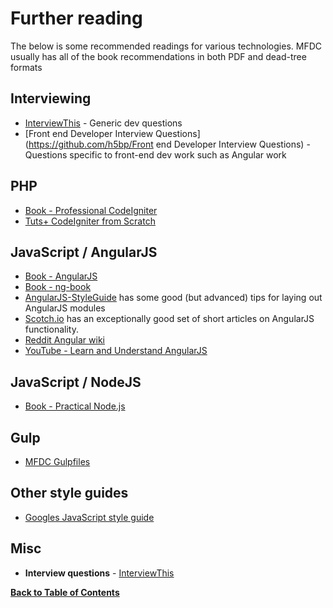 Further reading
===============
The below is some recommended readings for various technologies.
MFDC usually has all of the book recommendations in both PDF and dead-tree formats

Interviewing
------------

* [InterviewThis](https://github.com/ChiperSoft/InterviewThis/blob/master/InterviewThis.md) - Generic dev questions
* [Front end Developer Interview Questions](https://github.com/h5bp/Front end Developer Interview Questions) - Questions specific to front-end dev work such as Angular work


PHP
---

* [Book - Professional CodeIgniter](http://www.amazon.com/Professional-CodeIgniter-Thomas-Myer/dp/0470282452/ref=sr_1_1?ie=UTF8&qid=1399350667&sr=8-1&keywords=professional+codeigniter)
* [Tuts+ CodeIgniter from Scratch](http://code.tutsplus.com/series/codeigniter-from-scratch--net-17602)


JavaScript / AngularJS
----------------------

* [Book - AngularJS](http://www.amazon.com/AngularJS-Brad-Green/dp/1449344852/ref=sr_1_4?ie=UTF8&qid=1399350683&sr=8-4&keywords=angularjs)
* [Book - ng-book](https://www.ng-book.com)
* [AngularJS-StyleGuide](https://github.com/johnpapa/angularjs-styleguide) has some good (but advanced) tips for laying out AngularJS modules
* [Scotch.io](http://scotch.io) has an exceptionally good set of short articles on AngularJS functionality.
* [Reddit Angular wiki](http://www.reddit.com/r/angularjs/wiki/index)
* [YouTube - Learn and Understand AngularJS](https://www.youtube.com/watch?v=ejBkOjEG6F0&spfreload=1)


JavaScript / NodeJS
-------------------

* [Book - Practical Node.js](http://www.amazon.com/Practical-Node-js-Building-Real-World-Scalable/dp/1430265957/)


Gulp
----

* [MFDC Gulpfiles](https://github.com/MomsFriendlyDevCo/Gulp)


Other style guides
------------------
* [Googles JavaScript style guide](http://google-styleguide.googlecode.com/svn/trunk/javascriptguide.xml)


Misc
----
* **Interview questions** - [InterviewThis](https://github.com/ChiperSoft/InterviewThis/blob/master/InterviewThis.md)


**[Back to Table of Contents](README.md)**
